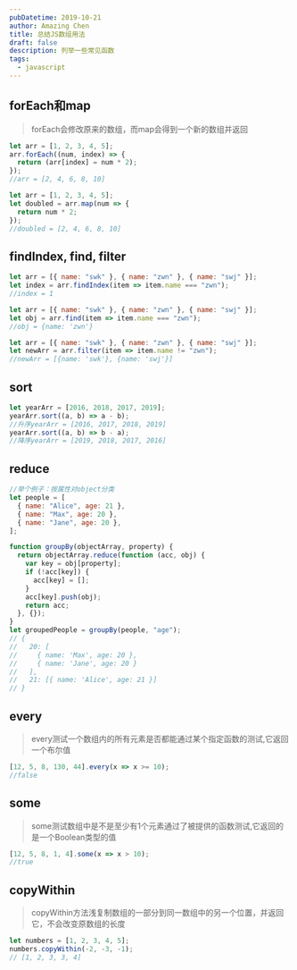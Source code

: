 ```yaml
---
pubDatetime: 2019-10-21
author: Amazing Chen
title: 总结JS数组用法
draft: false
description: 列举一些常见函数
tags:
  - javascript
---
```


## forEach和map

> forEach会修改原来的数组，而map会得到一个新的数组并返回

```javascript
let arr = [1, 2, 3, 4, 5];
arr.forEach((num, index) => {
  return (arr[index] = num * 2);
});
//arr = [2, 4, 6, 8, 10]
```

```javascript
let arr = [1, 2, 3, 4, 5];
let doubled = arr.map(num => {
  return num * 2;
});
//doubled = [2, 4, 6, 8, 10]
```

## findIndex, find, filter

```javascript
let arr = [{ name: "swk" }, { name: "zwn" }, { name: "swj" }];
let index = arr.findIndex(item => item.name === "zwn");
//index = 1
```

```javascript
let arr = [{ name: "swk" }, { name: "zwn" }, { name: "swj" }];
let obj = arr.find(item => item.name === "zwn");
//obj = {name: 'zwn'}
```

```javascript
let arr = [{ name: "swk" }, { name: "zwn" }, { name: "swj" }];
let newArr = arr.filter(item => item.name != "zwn");
//newArr = [{name: 'swk'}, {name: 'swj'}]
```

## sort

```javascript
let yearArr = [2016, 2018, 2017, 2019];
yearArr.sort((a, b) => a - b);
//升序yearArr = [2016, 2017, 2018, 2019]
yearArr.sort((a, b) => b - a);
//降序yearArr = [2019, 2018, 2017, 2016]
```

## reduce

```javascript
//举个例子：按属性对object分类
let people = [
  { name: "Alice", age: 21 },
  { name: "Max", age: 20 },
  { name: "Jane", age: 20 },
];

function groupBy(objectArray, property) {
  return objectArray.reduce(function (acc, obj) {
    var key = obj[property];
    if (!acc[key]) {
      acc[key] = [];
    }
    acc[key].push(obj);
    return acc;
  }, {});
}
let groupedPeople = groupBy(people, "age");
// {
//   20: [
//     { name: 'Max', age: 20 },
//     { name: 'Jane', age: 20 }
//   ],
//   21: [{ name: 'Alice', age: 21 }]
// }
```

## every

> every测试一个数组内的所有元素是否都能通过某个指定函数的测试,它返回一个布尔值

```javascript
[12, 5, 8, 130, 44].every(x => x >= 10);
//false
```

## some

> some测试数组中是不是至少有1个元素通过了被提供的函数测试,它返回的是一个Boolean类型的值

```javascript
[12, 5, 8, 1, 4].some(x => x > 10);
//true
```

## copyWithin

> copyWithin方法浅复制数组的一部分到同一数组中的另一个位置，并返回它，不会改变原数组的长度

```javascript
let numbers = [1, 2, 3, 4, 5];
numbers.copyWithin(-2, -3, -1);
// [1, 2, 3, 3, 4]
```
